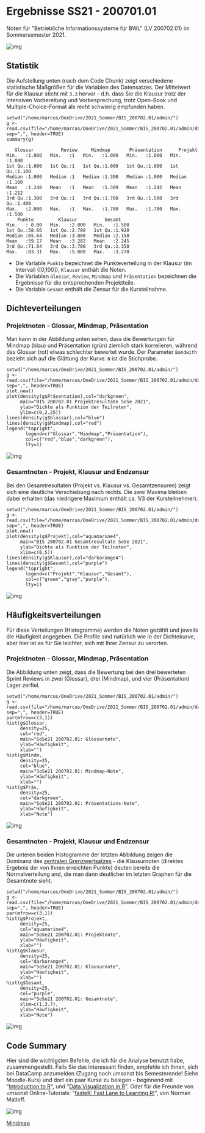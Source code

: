
# Ergebnisse SS21 - 200701.01

Noten für "Betriebliche Informationssysteme für BWL" (LV
200702.01) im Sommersemester 2021.

![img](https://media.giphy.com/media/du3J3cXyzhj75IOgvA/giphy.gif)


## Statistik

Die Aufstellung unten (nach dem Code Chunk) zeigt verschiedene
statistische Maßgrößen für die Variablen des Datensatzes. Der
Mittelwert für die Klausur sticht mit `3.3` hervor - d.h. dass
Sie die Klausur trotz der intensiven Vorbereitung und
Vorbesprechung, trotz Open-Book und Multiple-Choice-Format als
recht schwierig empfunden haben.

    setwd("/home/marcus/OneDrive/2021_Sommer/BIS_200702.01/admin/")
    g <- read.csv(file="/home/marcus/OneDrive/2021_Sommer/BIS_200702.01/admin/data/ss21_200702_01.csv", sep=",", header=TRUE)
    summary(g)

       Glossar          Review     Mindmap       Präsentation      Projekt
    Min.   :1.000   Min.   :1   Min.   :1.000   Min.   :1.000   Min.   :1.000
    1st Qu.:1.000   1st Qu.:1   1st Qu.:1.000   1st Qu.:1.000   1st Qu.:1.100
    Median :1.000   Median :1   Median :1.300   Median :1.000   Median :1.100
    Mean   :1.248   Mean   :1   Mean   :1.309   Mean   :1.242   Mean   :1.212
    3rd Qu.:1.300   3rd Qu.:1   3rd Qu.:1.700   3rd Qu.:1.500   3rd Qu.:1.400
    Max.   :2.000   Max.   :1   Max.   :1.700   Max.   :1.700   Max.   :1.500
        Punkte         Klausur          Gesamt
    Min.   : 0.00   Min.   :2.000   Min.   :1.500
    1st Qu.:58.66   1st Qu.:2.700   1st Qu.:1.920
    Median :65.64   Median :3.000   Median :2.150
    Mean   :59.17   Mean   :3.282   Mean   :2.245
    3rd Qu.:71.64   3rd Qu.:3.700   3rd Qu.:2.350
    Max.   :83.31   Max.   :5.000   Max.   :3.270

-   Die Variable `Punkte` bezeichnet die Punkteverteilung in der
    Klausur (im Intervall \([0,100]\), `Klausur` enthält die Noten.
-   Die Variablen `Glossar`, `Review`, `Mindmap` und
    `Präsentation` bezeichnen die Ergebnisse für die
    entsprechenden Projektteile.
-   Die Variable `Gesamt` enthält die Zensur für die Kursteilnahme.


## Dichteverteilungen


### Projektnoten - Glossar, Mindmap, Präsentation

Man kann in der Abbildung unten sehen, dass die Bewertungen für
Mindmap (blau) und Präsentation (grün) ziemlich stark
korrelieren, während das Glossar (rot) etwas schlechter bewertet
wurde. Der Parameter `Bandwith` bezieht sich auf die Glättung der
Kurve. `N` ist die Stichprobe.

    setwd("/home/marcus/OneDrive/2021_Sommer/BIS_200702.01/admin/")
    g <- read.csv(file="/home/marcus/OneDrive/2021_Sommer/BIS_200702.01/admin/data/ss21_200702_01.csv", sep=",", header=TRUE)
    plot.new()
    plot(density(g$Präsentation),col="darkgreen",
         main="BIS 200702.01 Projektresultate SoSe 2021",
         ylab="Dichte als Funktion der Teilnoten",
         ylim=c(0,2.25))
    lines(density(g$Glossar),col="blue")
    lines(density(g$Mindmap),col="red")
    legend("topright",
           legend=c("Glossar","Mindmap","Präsentation"),
           col=c("red","blue","darkgreen"),
           lty=1)

![img](https://github.com/birkenkrahe/grades/blob/main/data/grades_dichte_projekt_pool.png "Verteilung der Teilnoten über Projektteile hinweg")


### Gesamtnoten - Projekt, Klausur und Endzensur

Bei den Gesamtresultaten (Projekt vs. Klausur vs. Gesamtzensuren)
zeigt sich eine deutliche Verschiebung nach rechts. Die zwei
Maxima bleiben dabei erhalten (das niedrigere Maximum enthält
ca. 1/3 der Kursteilnehmer).

    setwd("/home/marcus/OneDrive/2021_Sommer/BIS_200702.01/admin/")
    g <- read.csv(file="/home/marcus/OneDrive/2021_Sommer/BIS_200702.01/admin/data/ss21_200702_01.csv", sep=",", header=TRUE)
    plot.new()
    plot(density(g$Projekt),col="aquamarine4",
         main="BIS 200702.01 Gesamtresultate SoSe 2021",
         ylab="Dichte als Funktion der Teilnoten",
         xlim=c(0,5))
    lines(density(g$Klausur),col="darkorange4")
    lines(density(g$Gesamt),col="purple")
    legend("topright",
           legend=c("Projekt","Klausur","Gesamt"),
           col=c("green","gray","purple"),
           lty=1)

![img](https://github.com/birkenkrahe/grades/blob/main/data/grades_dichte_gesamt_pool.png "Verteilung der Teilnoten für Projekt-, Klausur-, und Gesamtnoten")


## Häufigkeitsverteilungen

Für diese Verteilungen (Histogramme) werden die Noten gezählt und
jeweils die Häufigkeit angegeben. Die Profile sind natürlich wie
in der Dichtekurve, aber hier ist es für Sie leichter, sich mit
Ihrer Zensur zu verorten.


### Projektnoten - Glossar, Mindmap, Präsentation

Die Abbildung unten zeigt, dass die Bewertung bei den drei
bewerteten Sprint Reviews in zwei (Glossar), drei (Mindmap), und
vier (Präsentation) Lager zerfiel.

    setwd("/home/marcus/OneDrive/2021_Sommer/BIS_200702.01/admin/")
    g <- read.csv(file="/home/marcus/OneDrive/2021_Sommer/BIS_200702.01/admin/data/ss21_200702_01.csv", sep=",", header=TRUE)
    par(mfrow=c(3,1))
    hist(g$Glossar,
         density=25,
         col="red",
         main="SoSe21 200702.01: Glossarnote",
         ylab="Häufigkeit",
         xlab="")
    hist(g$Mindm,
         density=25,
         col="blue",
         main="SoSe21 200702.01: Mindmap-Note",
         ylab="Häufigkeit",
         xlab="")
    hist(g$Präs,
         density=25,
         col="darkgreen",
         main="SoSe21 200702.01: Präsentations-Note",
         ylab="Häufigkeit",
         xlab="Note")

![img](https://github.com/birkenkrahe/grades/blob/main/data/grades_hist_projekt_pool.png "Histogramm der Noten für verschiedene Projektteile")


### Gesamtnoten - Projekt, Klausur und Endzensur

Die unteren beiden Histogramme der letzten Abbildung zeigen
die Dominanz des [zentralen Grenzwertsatzes](https://de.wikipedia.org/wiki/Zentraler_Grenzwertsatz) - die Klausurnoten
(direktes Ergebnis der von Ihnen erreichten Punkte) deuten
bereits die Normalverteilung and, die man dann deutlicher im
letzten Graphen für die Gesamtnote sieht.

    setwd("/home/marcus/OneDrive/2021_Sommer/BIS_200702.01/admin/")
    g <- read.csv(file="/home/marcus/OneDrive/2021_Sommer/BIS_200702.01/admin/data/ss21_200702_01.csv", sep=",", header=TRUE)
    par(mfrow=c(3,1))
    hist(g$Projekt,
         density=25,
         col="aquamarine4",
         main="SoSe21 200702.01: Projektnote",
         ylab="Häufigkeit",
         xlab="")
    hist(g$Klausur,
         density=25,
         col="darkorange4",
         main="SoSe21 200702.01: Klausurnote",
         ylab="Häufigkeit",
         xlab="")
    hist(g$Gesamt,
         density=25,
         col="purple",
         main="SoSe21 200702.01: Gesamtnote",
         xlim=c(1,3.7),
         ylab="Häufigkeit",
         xlab="Note")

![img](https://github.com/birkenkrahe/grades/blob/main/data/grades_hist_pool.png "Histogramm der Noten für Projekt (50%), Klausur (50%) und Gesamtergebnis")


## Code Summary

Hier sind die wichtigsten Befehle, die ich für die Analyse
benutzt habe, zusammengestellt. Falls Sie das interessant finden,
empfehle ich Ihnen, sich bei DataCamp anzumelden (Zugang noch
umsonst bis Semesterende! Siehe Moodle-Kurs) und dort ein paar
Kurse zu belegen - beginnend mit "[Introduction to R](https://learn.datacamp.com/courses/free-introduction-to-r)", und "[Data
Visualization in R](https://learn.datacamp.com/courses/data-visualization-in-r)". Oder für die Freunde von umsonst
Online-Tutorials: "[fasteR: Fast Lane to Learning R!](https://github.com/matloff/fasteR#faster-fast-lane-to-learning-r)", von Norman
Matloff.

![img](https://github.com/birkenkrahe/grades/blob/main/data/analyze_grades.png)

[Mindmap](https://www.xmind.net/m/QtrHj6/#)

